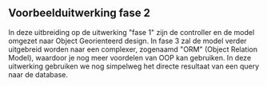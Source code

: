 ## Voorbeelduitwerking fase 2

In deze uitbreiding op de uitwerking "fase 1" zijn de controller en de model omgezet naar Object Georienteerd design.
In fase 3 zal de model verder uitgebreid worden naar een complexer, zogenaamd "ORM" (Object Relation Model), waardoor je nog meer voordelen van OOP kan gebruiken. In deze uitwerking gebruiken we nog simpelweg het directe resultaat van een query naar de database.